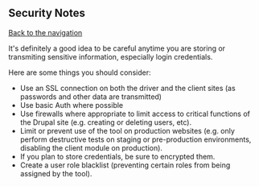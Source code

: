 ## Security Notes
[Back to the navigation](https://github.com/kirschbaum/drupal-behat-remote-api-driver#documentation)

It's definitely a good idea to be careful anytime you are storing or transmiting sensitive information, especially login credentials.

Here are some things you should consider:

* Use an SSL connection on both the driver and the client sites (as passwords and other data are transmitted)
* Use basic Auth where possible
* Use firewalls where appropriate to limit access to critical functions of the Drupal site (e.g. creating or deleting users, etc).
* Limit or prevent use of the tool on production websites (e.g. only perform destructive tests on staging or pre-production environments, disabling the client module on production).
* If you plan to store credentials, be sure to encrypted them.
* Create a user role blacklist (preventing certain roles from being assigned by the tool).
